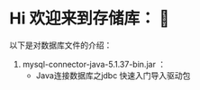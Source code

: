 # Hi 欢迎来到存储库： 👋
以下是对数据库文件的介绍：
1. mysql-connector-java-5.1.37-bin.jar ：
	- Java连接数据库之jdbc 快速入门导入驱动包
<!--
**bigpig9850/bigpig9850** is a ✨ _special_ ✨ repository because its `README.md` (this file) appears on your GitHub profile.

Here are some ideas to get you started:

- 🔭 I’m currently working on ...
- 🌱 I’m currently learning ...
- 👯 I’m looking to collaborate on ...
- 🤔 I’m looking for help with ...
- 💬 Ask me about ...
- 📫 How to reach me: ...
- 😄 Pronouns: ...
- ⚡ Fun fact: ...
-->
